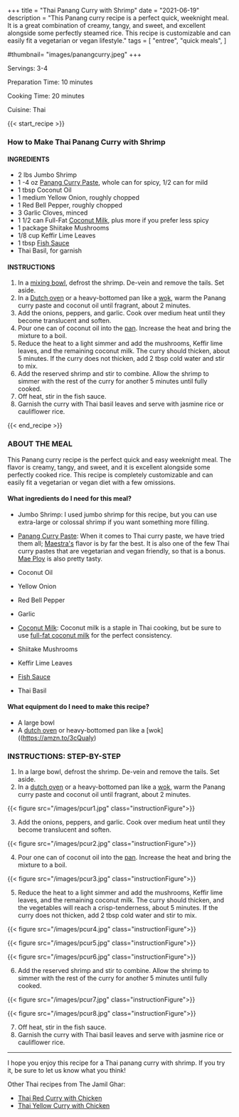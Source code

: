 +++
title = "Thai Panang Curry with Shrimp"
date = "2021-06-19"
description = "This Panang curry recipe is a perfect quick, weeknight meal. It is a great combination of creamy, tangy, and sweet, and excellent alongside some perfectly steamed rice. This recipe is customizable and can easily fit a vegetarian or vegan lifestyle."
tags = [
    "entree",
    "quick meals",
]

#thumbnail= "images/panangcurry.jpeg"
+++

Servings: 3-4 <!--more-->

Preparation Time: 10 minutes 

Cooking Time: 20 minutes 

Cuisine: Thai 

{{< start_recipe >}}

### How to Make Thai Panang Curry with Shrimp 

#### INGREDIENTS 

* 2 lbs Jumbo Shrimp 
* 1 -4 oz [Panang Curry Paste](https://amzn.to/3wLObSf), whole can for spicy, 1/2 can for mild
* 1 tbsp Coconut Oil
* 1 medium Yellow Onion, roughly chopped
* 1 Red Bell Pepper, roughly chopped 
* 3 Garlic Cloves, minced
* 1 1/2 can Full-Fat [Coconut Milk](https://amzn.to/3hRQ6OY), plus more if you prefer less spicy
* 1 package Shiitake Mushrooms
* 1/8 cup Keffir Lime Leaves 
* 1 tbsp [Fish Sauce](https://amzn.to/3d3z0vF)
* Thai Basil, for garnish

#### INSTRUCTIONS

1. In a [mixing bowl](https://amzn.to/3xJ7f54), defrost the shrimp. De-vein and remove the tails. Set aside. 
2. In a [Dutch oven](https://amzn.to/2UeXCLz) or a heavy-bottomed pan like a [wok](https://amzn.to/3cQualy), warm the Panang curry paste and coconut oil until fragrant, about 2 minutes.
3. Add the onions, peppers, and garlic. Cook over medium heat until they become translucent and soften. 
4. Pour one can of coconut oil into the [pan](https://amzn.to/2UeXCLz). Increase the heat and bring the mixture to a boil. 
5. Reduce the heat to a light simmer and add the mushrooms, Keffir lime leaves, and the remaining coconut milk. The curry should thicken, about 5 minutes. If the curry does not thicken, add 2 tbsp cold water and stir to mix. 
6. Add the reserved shrimp and stir to combine. Allow the shrimp to simmer with the rest of the curry for another 5 minutes until fully cooked. 
7. Off heat, stir in the fish sauce. 
8. Garnish the curry with Thai basil leaves and serve with jasmine rice or cauliflower rice.

{{< end_recipe >}}

### ABOUT THE MEAL 

This Panang curry recipe is the perfect quick and easy weeknight meal. The flavor is creamy, tangy, and sweet, and it is excellent alongside some perfectly cooked rice. This recipe is completely customizable and can easily fit a vegetarian or vegan diet with a few omissions.

#### What ingredients do I need for this meal?

* Jumbo Shrimp: I used jumbo shrimp for this recipe, but you can use extra-large or colossal shrimp if you want something more filling. 

* [Panang Curry Paste](https://amzn.to/3wLObSf): When it comes to Thai curry paste, we have tried them all; [Maestra's](https://amzn.to/35DP0AQ) flavor is by far the best. It is also one of the few Thai curry pastes that are vegetarian and vegan friendly, so that is a bonus. [Mae Ploy](https://amzn.to/3gH85bv) is also pretty tasty. 

* Coconut Oil

* Yellow Onion

* Red Bell Pepper

* Garlic 

* [Coconut Milk](https://amzn.to/3hRQ6OY): Coconut milk is a staple in Thai cooking, but be sure to use [full-fat coconut milk](https://amzn.to/3hRQ6OY) for the perfect consistency. 

* Shiitake Mushrooms

* Keffir Lime Leaves 

* [Fish Sauce](https://amzn.to/3d3z0vF)

* Thai Basil

#### What equipment do I need to make this recipe?

* A large bowl
* A [dutch oven](https://amzn.to/2UeXCLz) or heavy-bottomed pan like a [wok]((https://amzn.to/3cQualy) 

### INSTRUCTIONS: STEP-BY-STEP 

1. In a large bowl, defrost the shrimp. De-vein and remove the tails. Set aside. 
2. In a [dutch oven](https://amzn.to/2UeXCLz) or a heavy-bottomed pan like a [wok](https://amzn.to/3cQualy), warm the Panang curry paste and coconut oil until fragrant, about 2 minutes.

{{< figure src="/images/pcur1.jpg" class="instructionFigure">}}

3. Add the onions, peppers, and garlic. Cook over medium heat until they become translucent and soften. 

{{< figure src="/images/pcur2.jpg" class="instructionFigure">}}

4. Pour one can of coconut oil into the [pan](https://amzn.to/2UeXCLz). Increase the heat and bring the mixture to a boil. 

{{< figure src="/images/pcur3.jpg" class="instructionFigure">}}

5. Reduce the heat to a light simmer and add the mushrooms, Keffir lime leaves, and the remaining coconut milk. The curry should thicken, and the vegetables will reach a crisp-tenderness, about 5 minutes. If the curry does not thicken, add 2 tbsp cold water and stir to mix. 

{{< figure src="/images/pcur4.jpg" class="instructionFigure">}}

{{< figure src="/images/pcur5.jpg" class="instructionFigure">}}

{{< figure src="/images/pcur6.jpg" class="instructionFigure">}}

6. Add the reserved shrimp and stir to combine. Allow the shrimp to simmer with the rest of the curry for another 5 minutes until fully cooked. 

{{< figure src="/images/pcur7.jpg" class="instructionFigure">}}

{{< figure src="/images/pcur8.jpg" class="instructionFigure">}}

7. Off heat, stir in the fish sauce. 
8. Garnish the curry with Thai basil leaves and serve with jasmine rice or cauliflower rice.

---- 

I hope you enjoy this recipe for a Thai panang curry with shrimp. If you try it, be sure to let us know what you think!

Other Thai recipes from The Jamil Ghar:

* [Thai Red Curry with Chicken](https://www.jamilghar.com/recipe/thai_red_curry/)
* [Thai Yellow Curry with Chicken](https://www.jamilghar.com/recipe/yellow_thai_curry/)
